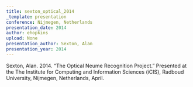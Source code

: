 ```yaml
---
title: sexton_optical_2014
_template: presentation
conference: Nijmegen, Netherlands
presentation_date: 2014
author: ehopkins
upload: None
presentation_author: Sexton, Alan
presentation_year: 2014
---
```

Sexton, Alan. 2014. “The Optical Neume Recognition Project.” Presented at the The Institute for Computing and Information Sciences (iCIS), Radboud University, Nijmegen, Netherlands, April.